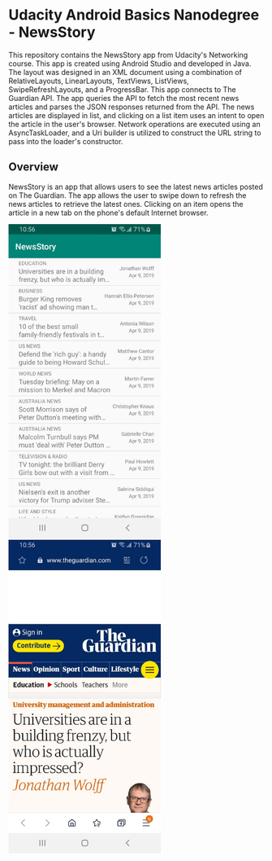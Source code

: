 # Udacity Android Basics Nanodegree - NewsStory
This repository contains the NewsStory app from Udacity's Networking course. This app is created using Android Studio and developed in Java. The layout was designed in an XML document using a combination of RelativeLayouts, LinearLayouts, TextViews, ListViews,  SwipeRefreshLayouts, and a ProgressBar. This app connects to The Guardian API. The app queries the API to fetch the most recent news articles and parses the JSON responses returned from the API. The news articles are displayed in list, and clicking on a list item uses an intent to open the article in the user's browser. Network operations are executed using an AsyncTaskLoader, and a Uri builder is utilized to construct the URL string to pass into the loader's constructor.

## Overview
NewsStory is an app that allows users to see the latest news articles posted on The Guardian. The app allows the user to swipe down to refresh the news articles to retrieve the latest ones. Clicking on an item opens the article in a new tab on the phone's default Internet browser.

<img src="Screenshots/NewsStory1.jpg" width="300"> <img src="Screenshots/NewsStory2.jpg" width="300">
